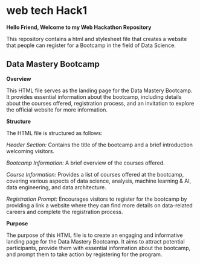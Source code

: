 # web tech Hack1

**Hello Friend, Welcome to my Web Hackathon Repository**

This repository contains a html and stylesheet file that creates a website that people can register for
a Bootcamp in the field of Data Science.

## Data Mastery Bootcamp

**Overview**

This HTML file serves as the landing page for the Data Mastery Bootcamp. It provides essential information about the bootcamp, including details about the courses offered, registration process, and an invitation to explore the official website for more information.

**Structure**

The HTML file is structured as follows:

*Header Section:* Contains the title of the bootcamp and a brief introduction welcoming visitors.

*Bootcamp Information:* A brief overview of the courses offered.

*Course Information:* Provides a list of courses offered at the bootcamp, covering various aspects of data science, analysis, machine learning & AI, data engineering, and data architecture.

*Registration Prompt:* Encourages visitors to register for the bootcamp by providing a link a website where they can find more details on data-related careers and complete the registration process.

**Purpose**

The purpose of this HTML file is to create an engaging and informative landing page for the Data Mastery Bootcamp. It aims to attract potential participants, provide them with essential information about the bootcamp, and prompt them to take action by registering for the program.
